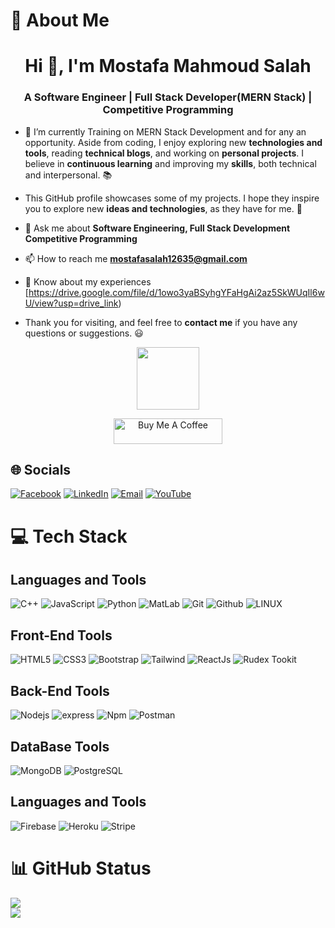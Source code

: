 # 👋 About Me
<h1 align="center">Hi 👋, I'm Mostafa Mahmoud Salah </h1>
<h3 align="center">A Software Engineer | Full Stack Developer(MERN Stack) | Competitive Programming</h3>

- 🌱 I’m currently Training on MERN Stack Development and for any an opportunity.
Aside from coding, I enjoy exploring new **technologies and tools**, reading **technical blogs**, and working on **personal projects**. I believe in **continuous learning** and improving my **skills**, both technical and interpersonal. :books:

- This GitHub profile showcases some of my projects. I hope they inspire you to explore new **ideas and technologies**, as they have for me. :rocket:

- 💬 Ask me about **Software Engineering, Full Stack Development Competitive Programming**

- 📫 How to reach me **mostafasalah12635@gmail.com**

- 📄 Know about my experiences [https://drive.google.com/file/d/1owo3yaBSyhgYFaHgAi2az5SkWUqIl6wU/view?usp=drive_link)


- Thank you for visiting, and feel free to **contact me** if you have any questions or suggestions. :smiley:
 
<p align="center"><img src="https://media.giphy.com/media/M9gbBd9nbDrOTu1Mqx/giphy.gif" width="100"/></p>
<p align="center">
    <a href="https://www.buymeacoffee.com/mostafasalR" target="_blank"><img src="https://cdn.buymeacoffee.com/buttons/default-orange.png" alt="Buy Me A Coffee" height="41" width="174"></a>
    </p>

## 🌐 Socials
[![Facebook](https://img.shields.io/badge/Facebook-%231877F2.svg?logo=Facebook&logoColor=white)]([https://facebook.com/mostafamahmoud12635]) [![LinkedIn](https://img.shields.io/badge/LinkedIn-%230077B5.svg?logo=linkedin&logoColor=white)](https://www.linkedin.com/in/mostafa-mahmoud-salah-1234567d89) [![Email](https://img.shields.io/badge/Email-%231DA1F2.svg?logo=Email&logoColor=white)](**mostafasalah12635@gmail.com**) [![YouTube](https://img.shields.io/badge/YouTube-%23FF0000.svg?logo=YouTube&logoColor=white)](https://youtube.com/@mostafamahmoudsalahmahmoud7926) 


# 💻 Tech Stack

## Languages and Tools
![C++](https://img.shields.io/badge/c++-%2300599C.svg?style=for-the-badge&logo=c%2B%2B&logoColor=white) 
![JavaScript](https://img.shields.io/badge/javascript-%23323330.svg?style=for-the-badge&logo=javascript&logoColor=%23F7DF1E) 
![Python](https://img.shields.io/badge/python-%23007ACC.svg?style=for-the-badge&logo=python&logoColor=white)
![MatLab](https://img.shields.io/badge/matlab-%23007ACC.svg?style=for-the-badge&logo=matlab&logoColor=white)
![Git](https://img.shields.io/badge/git-%23007ACC.svg?style=for-the-badge&logo=git&logoColor=white)
![Github](https://img.shields.io/badge/github-%23007ACC.svg?style=for-the-badge&logo=github&logoColor=white)
![LINUX](https://img.shields.io/badge/Linux-FCC624?style=for-the-badge&logo=linux&logoColor=black) 


##  Front-End Tools
![HTML5](https://img.shields.io/badge/html5-%23E34F26.svg?style=for-the-badge&logo=html5&logoColor=white) 
![CSS3](https://img.shields.io/badge/css3-%23E34F26.svg?style=for-the-badge&logo=css3&logoColor=white) 
![Bootstrap](https://img.shields.io/badge/bootstrap-%23E34F26.svg?style=for-the-badge&logo=bootstrap&logoColor=white) 
![Tailwind](https://img.shields.io/badge/tailwind-%23E34F26.svg?style=for-the-badge&logo=tailwind&logoColor=white) 
![ReactJs](https://img.shields.io/badge/react-%23E34F26.svg?style=for-the-badge&logo=react&logoColor=white) 
![Rudex Tookit](https://img.shields.io/badge/rudex-%23E34F26.svg?style=for-the-badge&logo=rudex&logoColor=white) 


## Back-End Tools
![Nodejs](https://img.shields.io/badge/nodejs-%23E34F26.svg?style=for-the-badge&logo=nodejs&logoColor=white) 
![express](https://img.shields.io/badge/express-%23E34F26.svg?style=for-the-badge&logo=express&logoColor=white) 
![Npm](https://img.shields.io/badge/npm-%23E34F26.svg?style=for-the-badge&logo=npm&logoColor=white) 
![Postman](https://img.shields.io/badge/Postman-FF6C37?style=for-the-badge&logo=postman&logoColor=white)


## DataBase Tools
![MongoDB](https://img.shields.io/badge/mongoDB-%23E34F26.svg?style=for-the-badge&logo=mongoDB&logoColor=white) 
![PostgreSQL](https://img.shields.io/badge/postgresql-%23E34F26.svg?style=for-the-badge&logo=postgresql&logoColor=white) 



## Languages and Tools
![Firebase](https://img.shields.io/badge/firebase-%23039BE5.svg?style=for-the-badge&logo=firebase) 
![Heroku](https://img.shields.io/badge/heroku-%23430098.svg?style=for-the-badge&logo=heroku&logoColor=white) 
![Stripe](https://img.shields.io/badge/stripe-%238A4182.svg?style=for-the-badge&logo=stripe&logoColor=white) 




# 📊 GitHub Status
![](https://github-readme-streak-stats.herokuapp.com/?user=Mostafamahmoud12824&theme=onedark&hide_border=false)<br/>
![](https://github-readme-stats.vercel.app/api/top-langs/?username=Mostafamahmoud12824&theme=onedark&hide_border=false&include_all_commits=true&count_private=true&layout=compact)
